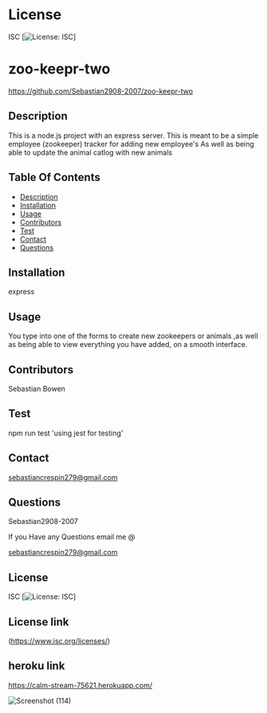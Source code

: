 # License
 ISC
[![License: ISC](https://img.shields.io/badge/License-ISC-blue.svg)]
                 
      

# zoo-keepr-two
 https://github.com/Sebastian2908-2007/zoo-keepr-two
 ## Description

This is a node.js project with an express server. This is meant to be a simple employee (zookeeper) tracker for adding new employee's As well as being able to update the animal catlog with new animals
    
 ## Table Of Contents
* [Description](#description)
* [Installation](#installation)
* [Usage](#usage)
* [Contributors](#contributors)
* [Test](#test)
* [Contact](#contact)
* [Questions](#questions)
    
 ## Installation

express

## Usage
 You type into one of the forms to create new zookeepers or animals ,as well as being able to view everything you have added, on a smooth interface.

 ## Contributors

  Sebastian Bowen

 ## Test 

 npm run test 'using jest for testing'
    
## Contact

 sebastiancrespin279@gmail.com

## Questions

 Sebastian2908-2007

If you Have any Questions email me @

sebastiancrespin279@gmail.com


## License
ISC 
[![License: ISC](https://img.shields.io/badge/License-ISC-blue.svg)]

## License link
(https://www.isc.org/licenses/)   

## heroku link
https://calm-stream-75621.herokuapp.com/

![Screenshot (114)](https://user-images.githubusercontent.com/77297220/147322953-fda74f1a-071a-47cb-8bfd-e136e2e11d44.png)
